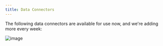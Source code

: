 ```yaml
---
title: Data Connectors
---
```


The following data connectors are available for use now, and we're adding more every week:

![image](https://user-images.githubusercontent.com/74588208/121866305-a7b80780-ccb3-11eb-8eb6-0026a905e102.png)
